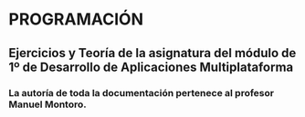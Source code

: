 # PROGRAMACIÓN
## Ejercicios y Teoría de la asignatura del módulo de 1º de Desarrollo de Aplicaciones Multiplataforma 
### La autoría de toda la documentación pertenece al profesor Manuel Montoro.
